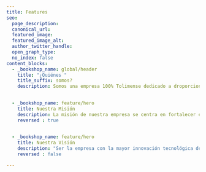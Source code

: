 ```yaml
---
title: Features
seo:
  page_description:
  canonical_url:
  featured_image:
  featured_image_alt:
  author_twitter_handle:
  open_graph_type:
  no_index: false
content_blocks:
  - _bookshop_name: global/header
    title: "¿Quiénes "
    title_suffix: somos?
    description: Somos una empresa 100% Tolimense dedicado a droporcionar las soluciones tecnológicas a las necesidades empresariales, gubernamentales y agroindustriales de la región, a través de la planeación e implementación de proyectos basados en la aplicación práctica de las tecnologías más innovadoras. Desarrollamos soluciones robustas y creativas, con el firme objetivo de incrementar su productividad.
    

  - _bookshop_name: feature/hero
    title: Nuestra Misión
    description: La misión de nuestra empresa se centra en fortalecer el área tecnológica de la región, convirtiéndola en un pilar fundamental para lograr un incremento de la productividad y competitividad de nuestro departamento y un mayor impacto socio económico en el ámbito nacional.
    reversed : true

    
  - _bookshop_name: feature/hero
    title: Nuestra Visión
    description: "Ser la empresa con la mayor innovación tecnológica de la región, reconocidos como una autoridad en la planeación y ejecución de proyectos tecnológicos de conectividad, automatización y gestión de organizaciones privadas, publicas y mixtas"
    reversed : false

---
```

